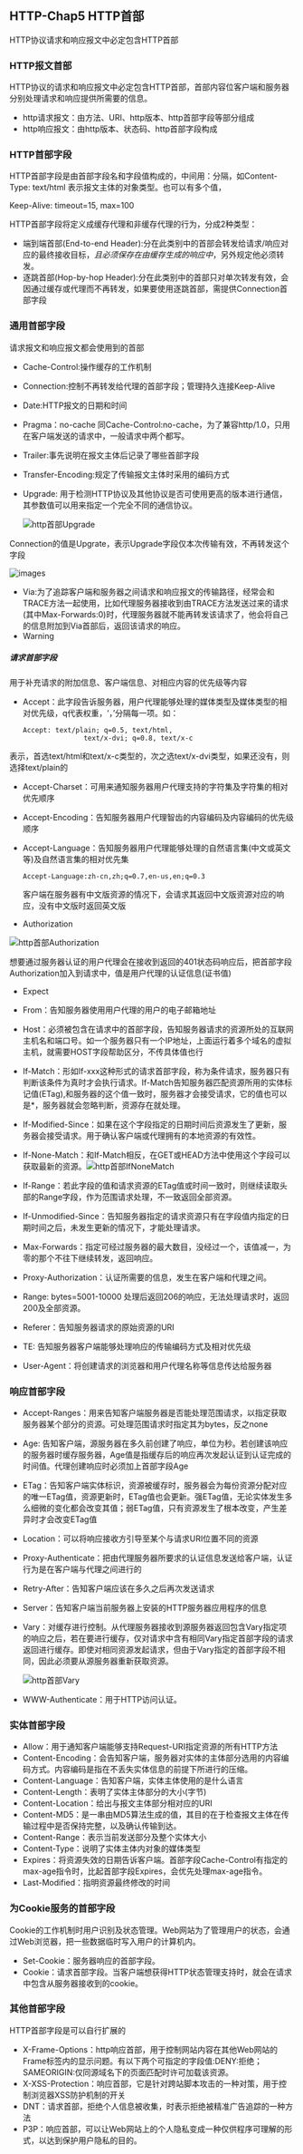 ## HTTP-Chap5 HTTP首部
HTTP协议请求和响应报文中必定包含HTTP首部

### HTTP报文首部

HTTP协议的请求和响应报文中必定包含HTTP首部，首部内容位客户端和服务器分别处理请求和响应提供所需要的信息。

* http请求报文：由方法、URI、http版本、http首部字段等部分组成
* http响应报文：由http版本、状态码、http首部字段构成

### HTTP首部字段

HTTP首部字段是由首部字段名和字段值构成的，中间用：分隔，如Content-Type: text/html 表示报文主体的对象类型。也可以有多个值，

Keep-Alive: timeout=15, max=100

HTTP首部字段将定义成缓存代理和非缓存代理的行为，分成2种类型：

* 端到端首部(End-to-end Header):分在此类别中的首部会转发给请求/响应对应的最终接收目标，*且必须保存在由缓存生成的响应中*，另外规定他必须转发。
* 逐跳首部(Hop-by-hop Header):分在此类别中的首部只对单次转发有效，会因通过缓存或代理而不再转发，如果要使用逐跳首部，需提供Connection首部字段

### 通用首部字段

请求报文和响应报文都会使用到的首部

* Cache-Control:操作缓存的工作机制

* Connection:控制不再转发给代理的首部字段；管理持久连接Keep-Alive

* Date:HTTP报文的日期和时间

* Pragma：no-cache 同Cache-Control:no-cache，为了兼容http/1.0，只用在客户端发送的请求中，一般请求中两个都写。

* Trailer:事先说明在报文主体后记录了哪些首部字段

* Transfer-Encoding:规定了传输报文主体时采用的编码方式

* Upgrade: 用于检测HTTP协议及其他协议是否可使用更高的版本进行通信，其参数值可以用来指定一个完全不同的通信协议。

  ![http首部Upgrade](https://github.com/hjvlitstone/hjv.github.io/blob/gh-pages/images/http%E9%A6%96%E9%83%A8Upgrade.jpg)

Connection的值是Upgrate，表示Upgrade字段仅本次传输有效，不再转发这个字段

![images](https://github.com/hjvlitstone/hjv.github.io/blob/gh-pages/images/http%E9%A6%96%E9%83%A8Connection.jpg)

* Via:为了追踪客户端和服务器之间请求和响应报文的传输路径，经常会和TRACE方法一起使用，比如代理服务器接收到由TRACE方法发送过来的请求(其中Max-Forwards:0)时，代理服务器就不能再转发该请求了，他会将自己的信息附加到Via首部后，返回该请求的响应。
* Warning

##### 请求首部字段

用于补充请求的附加信息、客户端信息、对相应内容的优先级等内容

* Accept：此字段告诉服务器，用户代理能够处理的媒体类型及媒体类型的相对优先级，q代表权重，‘，’分隔每一项。如：

  ```http
  Accept: text/plain; q=0.5, text/html,
                 text/x-dvi; q=0.8, text/x-c
  ```

表示，首选text/html和text/x-c类型的，次之选text/x-dvi类型，如果还没有，则选择text/plain的

* Accept-Charset：可用来通知服务器用户代理支持的字符集及字符集的相对优先顺序

* Accept-Encoding：告知服务器用户代理智齿的内容编码及内容编码的优先级顺序

* Accept-Language：告知服务器用户代理能够处理的自然语言集(中文或英文等)及自然语言集的相对优先集

  `Accept-Language:zh-cn,zh;q=0.7,en-us,en;q=0.3`

   客户端在服务器有中文版资源的情况下，会请求其返回中文版资源对应的响应，没有中文版时返回英文版

* Authorization

![http首部Authorization](https://github.com/hjvlitstone/hjv.github.io/blob/gh-pages/images/http%E9%A6%96%E9%83%A8Authorization.jpg)

想要通过服务器认证的用户代理会在接收到返回的401状态码响应后，把首部字段Authorization加入到请求中，值是用户代理的认证信息(证书值)

* Expect
* From：告知服务器使用用户代理的用户的电子邮箱地址
* Host：必须被包含在请求中的首部字段，告知服务器请求的资源所处的互联网主机名和端口号。如一个服务器只有一个IP地址，上面运行着多个域名的虚拟主机，就需要HOST字段帮助区分，不传具体值也行
* If-Match：形如If-xxx这种形式的请求首部字段，称为条件请求，服务器只有判断该条件为真时才会执行请求。If-Match告知服务器匹配资源所用的实体标记值(ETag),和服务器的这个值一致时，服务器才会接受请求，它的值也可以是*，服务器就会忽略判断，资源存在就处理。
* If-Modified-Since：如果在这个字段指定的日期时间后资源发生了更新，服务器会接受请求。用于确认客户端或代理拥有的本地资源的有效性。
* If-None-Match：和If-Match相反，在GET或HEAD方法中使用这个字段可以获取最新的资源。![http首部IfNoneMatch](E:\hepfiles\files\个人文件\http\img-http首部\http首部IfNoneMatch.jpg)

* If-Range：若此字段的值和请求资源的ETag值或时间一致时，则继续读取头部的Range字段，作为范围请求处理，不一致返回全部资源。
* If-Unmodified-Since：告知服务器指定的请求资源只有在字段值内指定的日期时间之后，未发生更新的情况下，才能处理请求。
* Max-Forwards：指定可经过服务器的最大数目，没经过一个，该值减一，为零的那个不往下继续转发，返回响应。
* Proxy-Authorization：认证所需要的信息，发生在客户端和代理之间。
* Range: bytes=5001-10000 处理后返回206的响应，无法处理请求时，返回200及全部资源。
* Referer：告知服务器请求的原始资源的URI
* TE: 告知服务器客户端能够处理响应的传输编码方式及相对优先级
* User-Agent：将创建请求的浏览器和用户代理名称等信息传达给服务器

### 响应首部字段

* Accept-Ranges：用来告知客户端服务器是否能处理范围请求，以指定获取服务器某个部分的资源。可处理范围请求时指定其为bytes，反之none

* Age: 告知客户端，源服务器在多久前创建了响应，单位为秒。若创建该响应的服务器时缓存服务器，Age值是指缓存后的响应再次发起认证到认证完成的时间值。代理创建响应时必须加上首部字段Age

* ETag：告知客户端实体标识，资源被缓存时，服务器会为每份资源分配对应的唯一ETag值，资源更新时，ETag值也会更新。强ETag值，无论实体发生多么细微的变化都会改变其值；弱ETag值，只有资源发生了根本改变，产生差异时才会改变ETag值

* Location：可以将响应接收方引导至某个与请求URI位置不同的资源

* Proxy-Authenticate：把由代理服务器所要求的认证信息发送给客户端，认证行为是在客户端与代理之间进行的

* Retry-After：告知客户端应该在多久之后再次发送请求

* Server：告知客户端当前服务器上安装的HTTP服务器应用程序的信息

* Vary：对缓存进行控制。从代理服务器接收到源服务器返回包含Vary指定项的响应之后，若在要进行缓存，仅对请求中含有相同Vary指定首部字段的请求返回进行缓存。即使对相同资源发起请求，但由于Vary指定的首部字段不相同，因此必须要从源服务器重新获取资源。

  ![http首部Vary](https://github.com/hjvlitstone/hjv.github.io/blob/gh-pages/images/http%E9%A6%96%E9%83%A8Vary.jpg)

* WWW-Authenticate：用于HTTP访问认证。

### 实体首部字段

* Allow：用于通知客户端能够支持Request-URI指定资源的所有HTTP方法
* Content-Encoding：会告知客户端，服务器对实体的主体部分选用的内容编码方式。内容编码是指在不丢失实体信息的前提下所进行的压缩。
* Content-Language：告知客户端，实体主体使用的是什么语言
* Content-Length：表明了实体主体部分的大小(字节)
* Content-Location：给出与报文主体部分相对应的URI
* Content-MD5：是一串由MD5算法生成的值，其目的在于检查报文主体在传输过程中是否保持完整，以及确认传输到达。
* Content-Range：表示当前发送部分及整个实体大小
* Content-Type：说明了实体主体内对象的媒体类型
* Expires：将资源失效的日期告诉客户端。首部字段Cache-Control有指定的max-age指令时，比起首部字段Expires，会优先处理max-age指令。
* Last-Modified：指明资源最终修改的时间

### 为Cookie服务的首部字段

Cookie的工作机制时用户识别及状态管理。Web网站为了管理用户的状态，会通过Web浏览器，把一些数据临时写入用户的计算机内。

* Set-Cookie：服务器响应的首部字段。
* Cookie：请求首部字段。当客户端想获得HTTP状态管理支持时，就会在请求中包含从服务器接收到的cookie。

### 其他首部字段

HTTP首部字段是可以自行扩展的

* X-Frame-Options：http响应首部，用于控制网站内容在其他Web网站的Frame标签内的显示问题。有以下两个可指定的字段值:DENY:拒绝；SAMEORIGIN:仅同源域名下的页面匹配时许可加载该资源。
* X-XSS-Protection：响应首部，它是针对跨站脚本攻击的一种对策，用于控制浏览器XSS防护机制的开关
* DNT：请求首部，拒绝个人信息被收集，时表示拒绝被精准广告追踪的一种方法
* P3P：响应首部，可以让Web网站上的个人隐私变成一种仅供程序可理解的形式，以达到保护用户隐私的目的。
